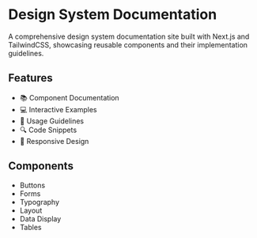 # Design System Documentation

A comprehensive design system documentation site built with Next.js and TailwindCSS, showcasing reusable components and their implementation guidelines.

## Features

- 📚 Component Documentation
- 💻 Interactive Examples
- 📝 Usage Guidelines
- 🔍 Code Snippets
- 📱 Responsive Design

## Components

- Buttons
- Forms
- Typography
- Layout
- Data Display
- Tables


